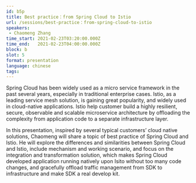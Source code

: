 ```yaml
---
id: b5p
title: Best practice：from Spring Cloud to Istio
url: /sessions/best-practice：from-spring-cloud-to-istio
speakers:
 - Chaomeng Zhang
time_start: 2021-02-23T03:20:00.000Z
time_end:   2021-02-23T04:00:00.000Z
block: b
slot: 5
format: presentation 
language: chinese
tags:
---
```


Spring Cloud has been widely used as a micro service framework in the past several years, especially in traditional enterprise cases. Istio, as a leading service mesh solution, is gaining great popularity, and widely used in cloud-native applications. Istio help customer build a highly resilient, secure, observable and scalable microservice architecture by offloading the complexity from application code to a separate infrastructure layer.

In this presentation, inspired by several typical customers’ cloud native solutions, Chaomeng will share a topic of best practice of Spring Cloud and Istio. He will explore the differences and similarities between Spring Cloud and Istio, include mechanism and working scenario, and focus on the integration and transformation solution, which makes Spring Cloud developed application running natively upon Isito without too many code changes, and gracefully offload traffic management from SDK to infrastructure and make SDK a real develop kit.
